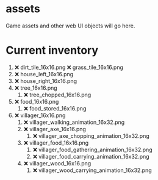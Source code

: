 # assets
Game assets and other web UI objects will go here.
# Current inventory
1. ❌ dirt_tile_16x16.png
   ❌ grass_tile_16x16.png
2. ❌ house_left_16x16.png
3. ❌ house_right_16x16.png
4. ❌ tree_16x16.png
   1. ❌ tree_chopped_16x16.png
6. ❌ food_16x16.png
   1. ❌ food_stored_16x16.png 
8. ❌ villager_16x16.png
   1. ❌ villager_walking_animation_16x32.png
   2. ❌ villager_axe_16x16.png
      1. ❌ villager_axe_chopping_animation_16x32.png
   3. ❌ villager_food_16x16.png
      1. ❌ villager_food_gathering_animation_16x32.png
      2. ❌ villager_food_carrying_animation_16x32.png
   5. ❌ villager_wood_16x16.png
      1. ❌ villager_wood_carrying_animation_16x32.png
